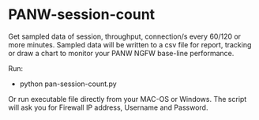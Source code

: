 # PANW-session-count
Get sampled data of session, throughput, connection/s every  60/120 or more minutes. Sampled data will be written to a csv file for report, tracking or draw a chart to monitor your PANW NGFW base-line performance.

Run:
  - python  pan-session-count.py
  
  Or run executable file directly from your MAC-OS or Windows. The script will ask you for Firewall IP address, Username and Password.
